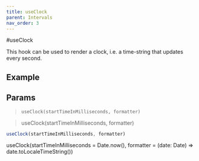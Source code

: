```yaml
---
title: useClock
parent: Intervals
nav_order: 3
---
```


#useClock

This hook can be used to render a clock, i.e. a time-string that updates every second.

## Example

## Params

> `useClock(startTimeInMilliseconds, formatter)`

> useClock(startTimeInMilliseconds, formatter)

```javascript
useClock(startTimeInMilliseconds, formatter)
```

useClock(startTimeInMilliseconds = Date.now(), formatter = (date: Date) => date.toLocaleTimeString())
